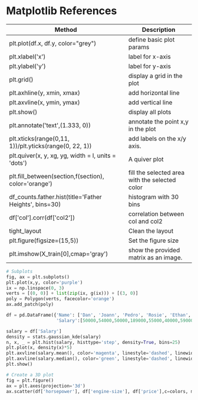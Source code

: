 # Matplotlib References

| Method                                                 | Description                                    |
| ------------------------------------------------------ | ---------------------------------------------- |
| plt.plot(df.x, df.y, color="grey")                     | define basic plot params                       |
| plt.xlabel('x')                                        | label for x-axis                               |
| plt.ylabel('y')                                        | label for y-axis                               |
| plt.grid()                                             | display a grid in the plot                     |
| plt.axhline(y, xmin, xmax)                             | add horizontal line                            |
| plt.axvline(x, ymin, ymax)                             | add vertical line                              |
| plt.show()                                             | display all plots                              |
| plt.annotate('text',(1.333, 0))                        | annotate the point x,y in the plot             |
| plt.xticks(range(0,11, 1))/plt.yticks(range(0, 22, 1)) | add labels on the x/y axis.                    |
| plt.quiver(x, y, xg, yg, width = l, units = 'dots')    | A quiver plot                                  |
| plt.fill_between(section,f(section), color='orange')   | fill the selected area with the selected color |
| df_counts.father.hist(title='Father Heights', bins=30) | histogram with 30 bins                         |
| df['col'].corr(df['col2'])                             | correlation between col and col2               |
| tight_layout                                           | Clean the layout                               |
| plt.figure(figsize=(15,5))                             | Set the figure size                            |
| plt.imshow(X_train[0],cmap='gray')                     | show the provided matrix as an image.          |

```python
# Subplots
fig, ax = plt.subplots()
plt.plot(x,y, color='purple')
ix = np.linspace(0, 3)
verts = [(0, 0)] + list(zip(ix, g(ix))) + [(3, 0)]
poly = Polygon(verts, facecolor='orange')
ax.add_patch(poly)
```

```python
df = pd.DataFrame({'Name': ['Dan', 'Joann', 'Pedro', 'Rosie', 'Ethan', 'Vicky', 'Frederic'],
                   'Salary':[50000,54000,50000,189000,55000,40000,59000]})

salary = df['Salary']
density = stats.gaussian_kde(salary)
n, x, _ = plt.hist(salary, histtype='step', density=True, bins=25)  
plt.plot(x, density(x)*5)
plt.axvline(salary.mean(), color='magenta', linestyle='dashed', linewidth=2)
plt.axvline(salary.median(), color='green', linestyle='dashed', linewidth=2)
plt.show()
```

```python
# Create a 3D plot
fig = plt.figure()
ax = plt.axes(projection='3d')
ax.scatter(df['horsepower'], df['engine-size'], df['price'],c=colors, marker=m)
```
